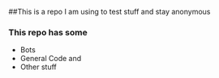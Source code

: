 ##This is a repo I am using to test stuff and stay anonymous

### This repo has some
*  Bots
* General Code and
* Other stuff